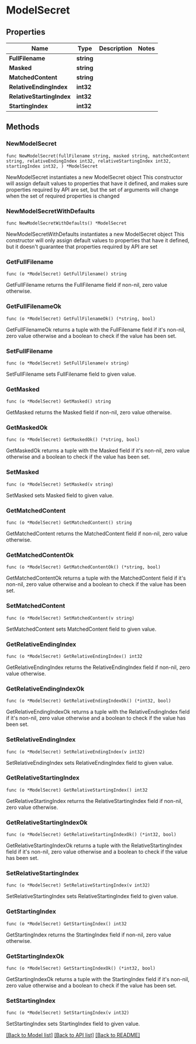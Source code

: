 # ModelSecret

## Properties

Name | Type | Description | Notes
------------ | ------------- | ------------- | -------------
**FullFilename** | **string** |  | 
**Masked** | **string** |  | 
**MatchedContent** | **string** |  | 
**RelativeEndingIndex** | **int32** |  | 
**RelativeStartingIndex** | **int32** |  | 
**StartingIndex** | **int32** |  | 

## Methods

### NewModelSecret

`func NewModelSecret(fullFilename string, masked string, matchedContent string, relativeEndingIndex int32, relativeStartingIndex int32, startingIndex int32, ) *ModelSecret`

NewModelSecret instantiates a new ModelSecret object
This constructor will assign default values to properties that have it defined,
and makes sure properties required by API are set, but the set of arguments
will change when the set of required properties is changed

### NewModelSecretWithDefaults

`func NewModelSecretWithDefaults() *ModelSecret`

NewModelSecretWithDefaults instantiates a new ModelSecret object
This constructor will only assign default values to properties that have it defined,
but it doesn't guarantee that properties required by API are set

### GetFullFilename

`func (o *ModelSecret) GetFullFilename() string`

GetFullFilename returns the FullFilename field if non-nil, zero value otherwise.

### GetFullFilenameOk

`func (o *ModelSecret) GetFullFilenameOk() (*string, bool)`

GetFullFilenameOk returns a tuple with the FullFilename field if it's non-nil, zero value otherwise
and a boolean to check if the value has been set.

### SetFullFilename

`func (o *ModelSecret) SetFullFilename(v string)`

SetFullFilename sets FullFilename field to given value.


### GetMasked

`func (o *ModelSecret) GetMasked() string`

GetMasked returns the Masked field if non-nil, zero value otherwise.

### GetMaskedOk

`func (o *ModelSecret) GetMaskedOk() (*string, bool)`

GetMaskedOk returns a tuple with the Masked field if it's non-nil, zero value otherwise
and a boolean to check if the value has been set.

### SetMasked

`func (o *ModelSecret) SetMasked(v string)`

SetMasked sets Masked field to given value.


### GetMatchedContent

`func (o *ModelSecret) GetMatchedContent() string`

GetMatchedContent returns the MatchedContent field if non-nil, zero value otherwise.

### GetMatchedContentOk

`func (o *ModelSecret) GetMatchedContentOk() (*string, bool)`

GetMatchedContentOk returns a tuple with the MatchedContent field if it's non-nil, zero value otherwise
and a boolean to check if the value has been set.

### SetMatchedContent

`func (o *ModelSecret) SetMatchedContent(v string)`

SetMatchedContent sets MatchedContent field to given value.


### GetRelativeEndingIndex

`func (o *ModelSecret) GetRelativeEndingIndex() int32`

GetRelativeEndingIndex returns the RelativeEndingIndex field if non-nil, zero value otherwise.

### GetRelativeEndingIndexOk

`func (o *ModelSecret) GetRelativeEndingIndexOk() (*int32, bool)`

GetRelativeEndingIndexOk returns a tuple with the RelativeEndingIndex field if it's non-nil, zero value otherwise
and a boolean to check if the value has been set.

### SetRelativeEndingIndex

`func (o *ModelSecret) SetRelativeEndingIndex(v int32)`

SetRelativeEndingIndex sets RelativeEndingIndex field to given value.


### GetRelativeStartingIndex

`func (o *ModelSecret) GetRelativeStartingIndex() int32`

GetRelativeStartingIndex returns the RelativeStartingIndex field if non-nil, zero value otherwise.

### GetRelativeStartingIndexOk

`func (o *ModelSecret) GetRelativeStartingIndexOk() (*int32, bool)`

GetRelativeStartingIndexOk returns a tuple with the RelativeStartingIndex field if it's non-nil, zero value otherwise
and a boolean to check if the value has been set.

### SetRelativeStartingIndex

`func (o *ModelSecret) SetRelativeStartingIndex(v int32)`

SetRelativeStartingIndex sets RelativeStartingIndex field to given value.


### GetStartingIndex

`func (o *ModelSecret) GetStartingIndex() int32`

GetStartingIndex returns the StartingIndex field if non-nil, zero value otherwise.

### GetStartingIndexOk

`func (o *ModelSecret) GetStartingIndexOk() (*int32, bool)`

GetStartingIndexOk returns a tuple with the StartingIndex field if it's non-nil, zero value otherwise
and a boolean to check if the value has been set.

### SetStartingIndex

`func (o *ModelSecret) SetStartingIndex(v int32)`

SetStartingIndex sets StartingIndex field to given value.



[[Back to Model list]](../README.md#documentation-for-models) [[Back to API list]](../README.md#documentation-for-api-endpoints) [[Back to README]](../README.md)



